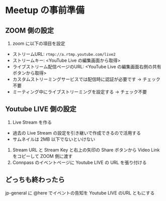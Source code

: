 # Meetup の事前準備

## ZOOM 側の設定

1. zoom に以下の項目を設定
  - ストリームURL: `rtmp://a.rtmp.youtube.com/live2`
  - ストリームキー: <YouTube Live の編集画面から取得>
  - ライブストリーム配信ページのURL: <YouTube Live の編集画面右側の共有ボタンから取得>
  - カスタムストリーミングサービスでは配信時に認証が必要です -> チェック不要
  - ミーティング中にライブストリーミングを設定する -> チェック不要

## Youtube LIVE 側の設定

1. Live Stream を作る
  - 過去の Live Stream の設定を引き継いで作成できるので活用する 
  - サムネイルは 2MB 以下でないといけない
1. Stream URL と Stream Key と右上の矢印の Share ボタンから Video Link をコピーして ZOOM 側に渡す
1. Connpass のイベントページに Youtube LIVE の URL を張り付ける

## どっちも終わったら

jp-general に @here でイベントの告知を Youtube LIVE のURL ともにする